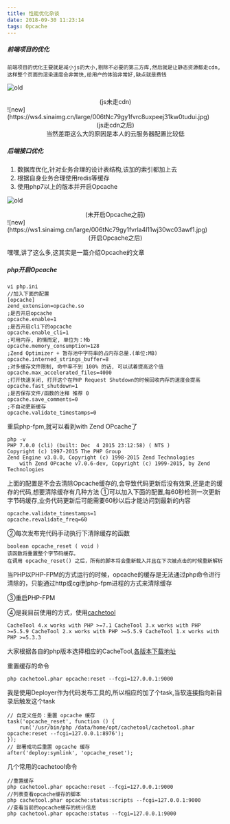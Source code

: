 ```yaml
---
title: 性能优化杂谈
date: 2018-09-30 11:23:14
tags: Opcache
---
```


##### 前端项目的优化
```
前端项目的优化主要就是减小js的大小,剔除不必要的第三方库,然后就是让静态资源都走cdn,这样整个页面的渲染速度会非常快,给用户的体验非常好,缺点就是费钱
```

<!--more-->

![old](https://ws1.sinaimg.cn/large/006tNc79gy1fvrc82xogej31kw0tdncq.jpg)
<center>(js未走cdn)</center>
![new](https://ws4.sinaimg.cn/large/006tNc79gy1fvrc8uxpeej31kw0tudui.jpg)
<center>(js走cdn之后)</center>
<center>当然差距这么大的原因是本人的云服务器配置比较低</center>

##### 后端接口优化
1. 数据库优化,针对业务合理的设计表结构,该加的索引都加上去
2. 根据自身业务合理使用redis等缓存
3. 使用php7以上的版本并开启Opcache

![old](https://ws4.sinaimg.cn/large/006tNc79gy1fvrla6pygjj30yi01yweq.jpg)
<center>(未开启Opcache之前)</center>
![new](https://ws1.sinaimg.cn/large/006tNc79gy1fvrla4l11wj30wc03awf1.jpg)
<center>(开启Opcache之后)</center>

嘿嘿,讲了这么多,这其实是一篇介绍Opcache的文章

##### php开启Opcache
```
vi php.ini
//加入下面的配置
[opcache]
zend_extension=opcache.so
;是否开启opcache
opcache.enable=1
;是否开启cli下的opcache
opcache.enable_cli=1
;可用内存, 酌情而定, 单位为：Mb
opcache.memory_consumption=128
;Zend Optimizer + 暂存池中字符串的占内存总量.(单位:MB)
opcache.interned_strings_buffer=8
;对多缓存文件限制, 命中率不到 100% 的话, 可以试着提高这个值
opcache.max_accelerated_files=4000
;打开快速关闭, 打开这个在PHP Request Shutdown的时候回收内存的速度会提高
opcache.fast_shutdown=1
;是否保存文件/函数的注释 推荐 0
opcache.save_comments=0
;不自动更新缓存
opcache.validate_timestamps=0
```
重启php-fpm,就可以看到with Zend OPcache了
```
php -v
PHP 7.0.0 (cli) (built: Dec  4 2015 23:12:58) ( NTS )
Copyright (c) 1997-2015 The PHP Group
Zend Engine v3.0.0, Copyright (c) 1998-2015 Zend Technologies
    with Zend OPcache v7.0.6-dev, Copyright (c) 1999-2015, by Zend Technologies
```

上面的配置是不会去清除Opcache缓存的,会导致代码更新后没有效果,还是走的缓存的代码,想要清除缓存有几种方法
①可以加入下面的配置,每60秒检测一次更新字节码缓存,业务代码更新后可能需要60秒以后才能访问到最新的内容

```
opcache.validate_timestamps=1
opcache.revalidate_freq=60
```

②每次发布完代码手动执行下清除缓存的函数

```
boolean opcache_reset ( void )
该函数将重置整个字节码缓存。 
在调用 opcache_reset() 之后，所有的脚本将会重新载入并且在下次被点击的时候重新解析
```
当PHP以PHP-FPM的方式运行的时候，opcache的缓存是无法通过php命令进行清除的，只能通过http或cgi到php-fpm进程的方式来清除缓存

③重启PHP-FPM

④是我目前使用的方式，使用[cachetool](https://github.com/gordalina/cachetool)

```
CacheTool 4.x works with PHP >=7.1 CacheTool 3.x works with PHP >=5.5.9 CacheTool 2.x works with PHP >=5.5.9 CacheTool 1.x works with PHP >=5.3.3
```
大家根据各自的php版本选择相应的CacheTool,[各版本下载地址](https://github.com/gordalina/cachetool/tree/gh-pages/downloads)

重置缓存的命令
```
php cachetool.phar opcache:reset --fcgi=127.0.0.1:9000
```
我是使用Deployer作为代码发布工具的,所以相应的加了个task,当软连接指向新目录后触发这个task
```
// 自定义任务：重置 opcache 缓存
task('opcache_reset', function () {
    run('/usr/bin/php /data/home/opt/cachetool/cachetool.phar opcache:reset --fcgi=127.0.0.1:8976');
});
// 部署成功后重置 opcache 缓存
after('deploy:symlink', 'opcache_reset');
```

几个常用的cachetool命令
```
//重置缓存
php cachetool.phar opcache:reset --fcgi=127.0.0.1:9000
//列表查看opcache缓存的脚本
php cachetool.phar opcache:status:scripts --fcgi=127.0.0.1:9000
//查看当前的opcache缓存的统计信息
php cachetool.phar opcache:status --fcgi=127.0.0.1:9000
```